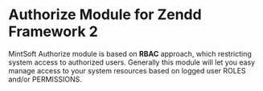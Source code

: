 # Authorize Module for Zendd Framework 2

MintSoft Authorize module is based on **RBAC** approach, which restricting system access to authorized users. Generally this module will let you easy manage
access to your system resources based on logged user ROLES and/or PERMISSIONS.
